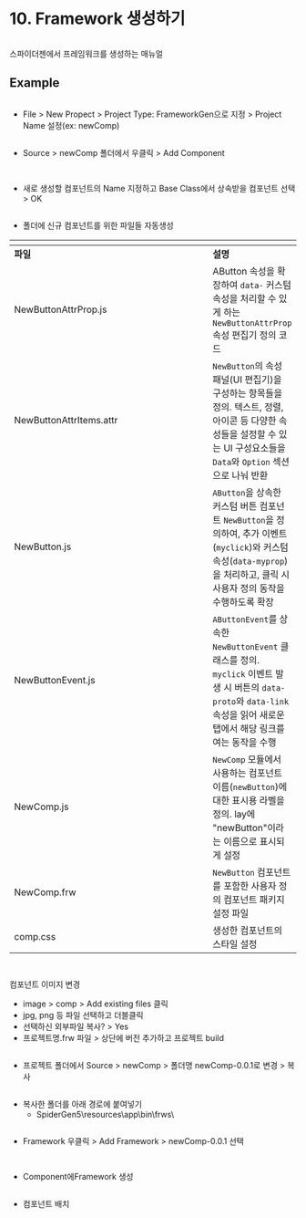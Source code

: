 # 10. Framework 생성하기

<div align="left"><figure><img src="../.gitbook/assets/image (2).png" alt=""><figcaption></figcaption></figure></div>

스파이더젠에서 프레임워크를 생성하는 매뉴얼

## Example

<figure><img src="../.gitbook/assets/image (3).png" alt=""><figcaption></figcaption></figure>

* File > New Propect > Project Type: FrameworkGen으로 지정 > Project Name 설정(ex: newComp)



<div align="left"><figure><img src="../.gitbook/assets/image (5).png" alt=""><figcaption></figcaption></figure></div>

* &#x20;Source > newComp 폴더에서 우클릭 > Add Component



<div align="left"><figure><img src="../.gitbook/assets/image (1).png" alt=""><figcaption></figcaption></figure> <figure><img src="../.gitbook/assets/스크린샷 2025-07-14 131637.png" alt=""><figcaption></figcaption></figure></div>

* 새로 생성할 컴포넌트의 Name 지정하고 Base Class에서 상속받을 컴포넌트 선택 > OK



<div align="left"><figure><img src="../.gitbook/assets/image (1) (1).png" alt=""><figcaption></figcaption></figure></div>

* 폴더에 신규 컴포넌트를 위한 파일들 자동생성



<table data-header-hidden><thead><tr><th width="361"></th><th></th></tr></thead><tbody><tr><td><strong>파일</strong></td><td><strong>설명</strong></td></tr><tr><td>NewButtonAttrProp.js</td><td>AButton 속성을 확장하여 <code>data-</code> 커스텀 속성을 처리할 수 있게 하는 <code>NewButtonAttrProp</code> 속성 편집기 정의 코드</td></tr><tr><td>NewButtonAttrItems.attr</td><td><code>NewButton</code>의 속성 패널(UI 편집기)을 구성하는 항목들을 정의. 텍스트, 정렬, 아이콘 등 다양한 속성들을 설정할 수 있는 UI 구성요소들을 <code>Data</code>와 <code>Option</code> 섹션으로 나눠 반환</td></tr><tr><td>NewButton.js</td><td><code>AButton</code>을 상속한 커스텀 버튼 컴포넌트 <code>NewButton</code>을 정의하여, 추가 이벤트(<code>myclick</code>)와 커스텀 속성(<code>data-myprop</code>)을 처리하고, 클릭 시 사용자 정의 동작을 수행하도록 확장</td></tr><tr><td>NewButtonEvent.js</td><td><code>AButtonEvent</code>를 상속한 <code>NewButtonEvent</code> 클래스를 정의. <code>myclick</code> 이벤트 발생 시 버튼의 <code>data-proto</code>와 <code>data-link</code> 속성을 읽어 새로운 탭에서 해당 링크를 여는 동작을 수행</td></tr><tr><td>NewComp.js</td><td><code>NewComp</code> 모듈에서 사용하는 컴포넌트 이름(<code>newButton</code>)에 대한 표시용 라벨을 정의. lay에 "newButton"이라는 이름으로 표시되게 설정</td></tr><tr><td>NewComp.frw</td><td><code>NewButton</code> 컴포넌트를 포함한 사용자 정의 컴포넌트 패키지 설정 파일</td></tr><tr><td>comp.css</td><td>생성한 컴포넌트의 스타일 설정</td></tr></tbody></table>



<div><figure><img src="../.gitbook/assets/image (140).png" alt=""><figcaption></figcaption></figure> <figure><img src="../.gitbook/assets/스크린샷 2025-07-15 114357.png" alt=""><figcaption></figcaption></figure></div>

컴포넌트 이미지 변경&#x20;

* image > comp > Add existing files 클릭
* jpg, png 등 파일 선택하고 더블클릭
* 선택하신 외부파일 복사? > Yes
* 프로젝트명.frw 파일 > 상단에 버전 추가하고 프로젝트 build



<div align="left"><figure><img src="../.gitbook/assets/image (138).png" alt=""><figcaption></figcaption></figure></div>



* 프로젝트 폴더에서 Source > newComp > 폴더명 newComp-0.0.1로 변경 > 복사

<figure><img src="../.gitbook/assets/image (136).png" alt=""><figcaption></figcaption></figure>



* 복사한 폴더를 아래 경로에 붙여넣기
  * SpiderGen5\resources\app\bin\frws\\

<div align="left"><figure><img src="../.gitbook/assets/image (137).png" alt=""><figcaption></figcaption></figure></div>



* Framework 우클릭 > Add Framework > newComp-0.0.1 선택

<div align="left"><figure><img src="../.gitbook/assets/image (2).png" alt=""><figcaption></figcaption></figure> <figure><img src="../.gitbook/assets/스크린샷 2025-07-15 133438.png" alt=""><figcaption></figcaption></figure></div>



* Component에Framework 생성

<div align="left"><figure><img src="../.gitbook/assets/스크린샷 2025-07-15 095547.png" alt=""><figcaption></figcaption></figure></div>



* 컴포넌트 배치

<figure><img src="../.gitbook/assets/스크린샷 2025-07-15 095725.png" alt=""><figcaption></figcaption></figure>


